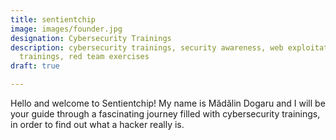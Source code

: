 ```yaml
---
title: sentientchip
image: images/founder.jpg
designation: Cybersecurity Trainings
description: cybersecurity trainings, security awareness, web exploitation, phishing
  trainings, red team exercises
draft: true

---
```

Hello and welcome to Sentientchip! My name is Mădălin Dogaru and I will be your guide through a fascinating journey filled with cybersecurity trainings, in order to find out what a hacker really is. 